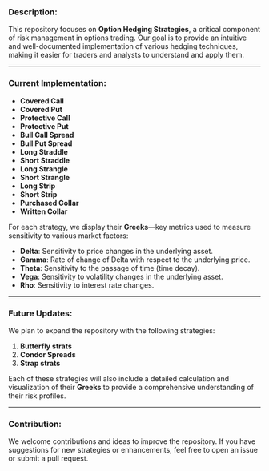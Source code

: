 ### Description:

This repository focuses on **Option Hedging Strategies**, a critical component of risk management in options trading. Our goal is to provide an intuitive and well-documented implementation of various hedging techniques, making it easier for traders and analysts to understand and apply them.

---

### Current Implementation:
- **Covered Call**
- **Covered Put**
- **Protective Call**
- **Protective Put**
- **Bull Call Spread**
- **Bull Put Spread**
- **Long Straddle**
- **Short Straddle**
- **Long Strangle**
- **Short Strangle**
- **Long Strip**
- **Short Strip**
- **Purchased Collar**
- **Written Collar**

For each strategy, we display their **Greeks**—key metrics used to measure sensitivity to various market factors:
- **Delta**: Sensitivity to price changes in the underlying asset.
- **Gamma**: Rate of change of Delta with respect to the underlying price.
- **Theta**: Sensitivity to the passage of time (time decay).
- **Vega**: Sensitivity to volatility changes in the underlying asset.
- **Rho**: Sensitivity to interest rate changes.

---

### Future Updates:
We plan to expand the repository with the following strategies:
1. **Butterfly strats**
2. **Condor Spreads**
3. **Strap strats**

Each of these strategies will also include a detailed calculation and visualization of their **Greeks** to provide a comprehensive understanding of their risk profiles.

---

### Contribution:
We welcome contributions and ideas to improve the repository. If you have suggestions for new strategies or enhancements, feel free to open an issue or submit a pull request.
